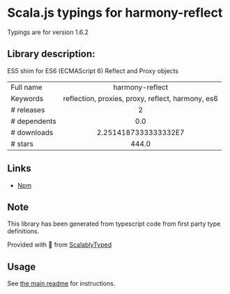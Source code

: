 
# Scala.js typings for harmony-reflect

Typings are for version 1.6.2

## Library description:
ES5 shim for ES6 (ECMAScript 6) Reflect and Proxy objects

|                    |                 |
| ------------------ | :-------------: |
| Full name          | harmony-reflect |
| Keywords           | reflection, proxies, proxy, reflect, harmony, es6 |
| # releases         | 2 |
| # dependents       | 0.0 |
| # downloads        | 2.2514187333333332E7 |
| # stars            | 444.0 |

## Links
- [Npm](https://www.npmjs.com/package/harmony-reflect)
    


## Note
This library has been generated from typescript code from first party type definitions.

Provided with :purple_heart: from [ScalablyTyped](https://github.com/oyvindberg/ScalablyTyped)

## Usage
See [the main readme](../../readme.md) for instructions.


